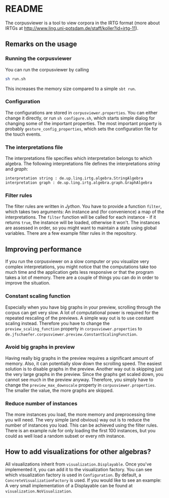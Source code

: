 # README

The corpusviewer is a tool to view corpora in the IRTG format (more about IRTGs at http://www.ling.uni-potsdam.de/staff/koller?id=irtg-11).

## Remarks on the usage

### Running the corpusviewer
You can run the corpusviewer by calling
```Bash
sh run.sh
```
This increases the memory size compared to a simple `sbt run`.

### Configuration
The configurations are stored in `corpusviewer.properties`.
You can either change it directly, or run `sh configure.sh`, which starts simple dialog for changing some of the important properties.
The most important property is probably `gesture_config_properties`, which sets the configuration file for the touch events.

### The interpretations file
The interpretations file specifies which interpretation belongs to which algebra.
The following interpretations file defines the interpretations *string* and *graph*:
```
interpretation string : de.up.ling.irtg.algebra.StringAlgebra
interpretation graph : de.up.ling.irtg.algebra.graph.GraphAlgebra
```

### Filter rules
The filter rules are written in *Jython*.
You have to provide a function `filter`, which takes two arguments: An instance and (for convenience) a map of the interpretations.
The `filter` function will be called for each instance - if it returns `true`, the instance will be loaded, otherwise it won't.
The instances are assessed in order, so you might want to maintain a state using global variables.
There are a few example filter rules in the repository.

## Improving performance
If you run the corpusviewer on a slow computer or you visualize very complex interpretations, you might notice
that the computations take too much time and the application gets less responsive or that the program takes a
lot of memory.
There are a couple of things you can do in order to improve the situation.

### Constant scaling function
Especially when you have big graphs in your preview, scrolling through the corpus can get very slow.
A lot of computational power is required for the repeated rescaling of the previews.
A simple way out is to use constant scaling instead.
Therefore you have to change the `preview_scaling_function` property in `corpusviewer.properties` to
`de.jfschaefer.corpusviewer.preview.ConstantScalingFunction`.

### Avoid big graphs in preview
Having really big graphs in the preview requires a significant amount of memory. Also, it can potentially slow down the scrolling speed.
The easiest solution is to disable graphs in the preview.
Another way out is skipping just the very large graphs in the preview.
Since the graphs get scaled down, you cannot see much in the preview anyway.
Therefore, you simply have to change the `preview_max_downscale` property in `corpusviewer.properties`.
The smaller the value, the more graphs are skipped.

### Reduce number of instances
The more instances you load, the more memory and preprocessing time you will need.
The very simple (and obvious) way out is to reduce the number of instances you load.
This can be achieved using the filter rules.
There is an example rule for only loading the first 100 instances, but you could as well load a random subset or every nth instance.


## How to add visualizations for other algebras?

All visualizations inherit from `visualization.Displayable`.
Once you've implemented it, you can add it to the visualization factory.
You can see which visualization factory is used in `Configuration`.
By default, a `ConcreteVisualizationFactory` is used.
If you would like to see an example:
A very small implementation of a Displayable can be found at `visualization.NoVisualization`.

